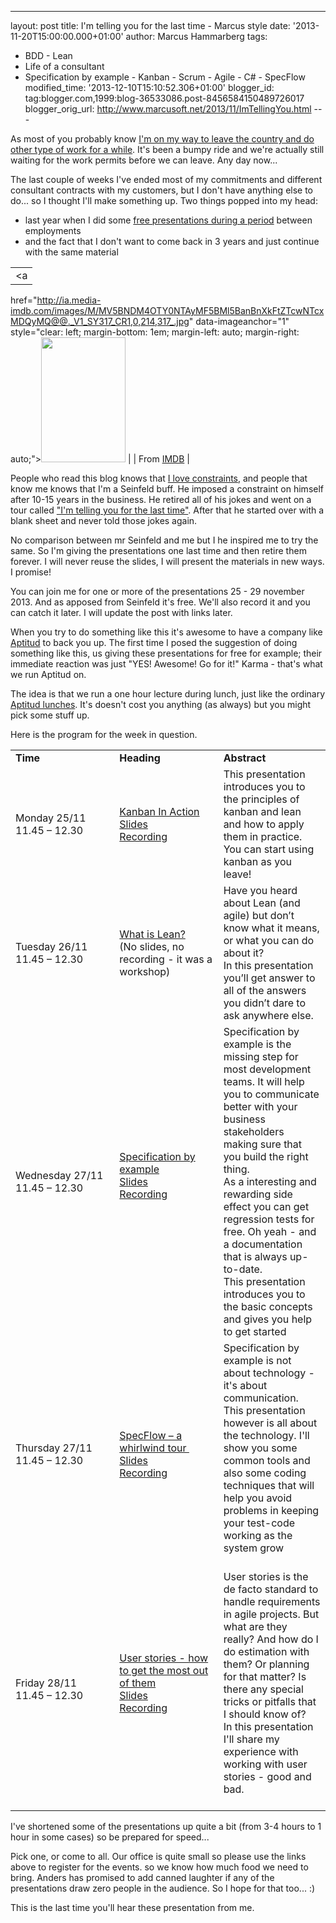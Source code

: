 ---
layout: post
title: I'm telling you for the last time - Marcus style
date: '2013-11-20T15:00:00.000+01:00'
author: Marcus Hammarberg
tags:
  - BDD - Lean
  - Life of a consultant
   - Specification by example - Kanban -
Scrum - Agile - C# - SpecFlow
modified_time: '2013-12-10T15:10:52.306+01:00'
blogger_id: tag:blogger.com,1999:blog-36533086.post-8456584150489726017
blogger_orig_url: http://www.marcusoft.net/2013/11/ImTellingYou.html ---

<div dir="ltr" style="text-align: left;" trbidi="on">

As most of you probably know [I'm on my way to leave the country and do
other type of work for a
while](http://www.marcusoft.net/2013/06/moving-to-indonesia.html). It's
been a bumpy ride and we're actually still waiting for the work permits
before we can leave. Any day now...

The last couple of weeks I've ended most of my commitments and different
consultant contracts with my customers, but I don't have anything else
to do... so I thought I'll make something up. Two things popped into my
head:

-   last year when I did some [free presentations during a
    period](http://www.marcusoft.net/2012/12/have-presentations-will-travel.html)
    between employments 
-   and the fact that I don't want to come back in 3 years and just
    continue with the same material

|                                                                                                                        |
|:----------------------------------------------------------------------------------------------------------------------:|
|                                                           <a
  href="http://ia.media-imdb.com/images/M/MV5BNDM4OTY0NTAyMF5BMl5BanBnXkFtZTcwNTcxMDQyMQ@@._V1_SY317_CR1,0,214,317_.jpg"
                                                   data-imageanchor="1"
                   style="clear: left; margin-bottom: 1em; margin-left: auto; margin-right: auto;"><img
  src="http://ia.media-imdb.com/images/M/MV5BNDM4OTY0NTAyMF5BMl5BanBnXkFtZTcwNTcxMDQyMQ@@._V1_SY317_CR1,0,214,317_.jpg"
                                     data-border="0" width="135" height="200" /></a>                                     |
|                                   From [IMDB](http://www.imdb.com/title/tt0500140/)                                    |

<div>




People who read this blog knows that [I love
constraints](http://www.marcusoft.net/2013/01/on-constraints.html), and
people that know me knows that I'm a Seinfeld buff. He imposed a
constraint on himself after 10-15 years in the business. He retired all
of his jokes and went on a tour called ["I'm telling you for the last
time"](http://www.imdb.com/title/tt0500140/). After that he started over
with a blank sheet and never told those jokes again. 

</div>

<div>



</div>

<div>

No comparison between mr Seinfeld and me but I he inspired me to try the
same. So I'm giving the presentations one last time and then retire them
forever. I will never reuse the slides, I will present the materials in
new ways. I promise!

</div>

<div>



</div>

<div>

You can join me for one or more of the presentations 25 - 29 november
2013. And as apposed from Seinfeld it's free. We'll also record it and
you can catch it later. I will update the post with links later. 

</div>

<div>



</div>

<div>

<a href="http://www.blogger.com/blogger.g?blogID=36533086"
id="more"></a>When you try to do something like this it's awesome to
have a company like [Aptitud](http://www.aptitud.se/) to back you up.
The first time I posed the suggestion of doing something like this, us
giving these presentations for free for example; their immediate
reaction was just "YES! Awesome! Go for it!" Karma - that's what we run
Aptitud on. 

</div>

<div>



</div>

<div>

The idea is that we run a one hour lecture during lunch, just like the
ordinary [Aptitud lunches](http://aptitud.eventbrite.com/). It's doesn't
cost you anything (as always) but you might pick some stuff up. 

</div>

<div>



</div>

<div>

Here is the program for the week in question.


</div>

<div>

<table class="t1" data-border="1" data-cellpadding="0"
data-cellspacing="0">
<colgroup>
<col style="width: 33%" />
<col style="width: 33%" />
<col style="width: 33%" />
</colgroup>
<tbody>
<tr class="odd">
<td class="td1" data-valign="top" width="20%"><div class="p1">
<strong>Time</strong>
</div></td>
<td class="td2" data-valign="top" width="20%"><div class="p1">
<strong>Heading</strong>
</div></td>
<td class="td3" data-valign="top" width="60%"><div class="p1">
<strong>Abstract</strong>
</div></td>
</tr>
<tr class="even">
<td class="td4" data-valign="top"><div class="p1">
Monday 25/11
</div>
<div class="p1">
11.45 – 12.30
</div></td>
<td class="td5" data-valign="top"><div class="p1">
<a href="http://aptitud.eventbrite.com/" target="_blank">Kanban In
Action</a><br />
<a href="http://www.slideshare.net/marcusoftnet/kanban-inactionshort"
target="_blank">Slides</a><br />
<a href="http://www.youtube.com/watch?v=ufCa1VlItLA"
target="_blank">Recording</a>
</div></td>
<td class="td6" data-valign="top"><div class="p1">
This presentation introduces you to the principles of kanban and lean
and how to apply them in practice.
</div>
<div class="p1">
You can start using kanban as you leave!
</div></td>
</tr>
<tr class="odd">
<td class="td4" data-valign="top"><div class="p1">
Tuesday 26/11
</div>
<div class="p1">
11.45 – 12.30
</div></td>
<td class="td5" data-valign="top"><div class="p1">
<a href="http://aptitud.eventbrite.com/" target="_blank">What is
Lean?</a><br />
(No slides, no recording - it was a workshop)
</div></td>
<td class="td6" data-valign="top"><div class="p1">
Have you heard about Lean (and agile) but don’t know what it means, or
what you can do about it?<br />
In this presentation you’ll get answer to all of the answers you didn’t
dare to ask anywhere else.
</div></td>
</tr>
<tr class="even">
<td class="td4" data-valign="top"><div class="p1">
Wednesday 27/11
</div>
<div class="p1">
11.45 – 12.30
</div></td>
<td class="td5" data-valign="top"><div class="p1">
<a href="http://aptitud.eventbrite.com/" target="_blank">Specification
by example</a><br />
<a href="http://www.slideshare.net/marcusoftnet/specification-byexample"
target="_blank">Slides</a><br />
<a href="http://www.youtube.com/watch?v=OLdCV062lGs"
target="_blank">Recording</a>
</div>
<div class="p1">
<br />

</div></td>
<td class="td6" data-valign="top"><div class="p1">
Specification by example is the missing step for most development teams.
It will help you to communicate better with your business stakeholders
making sure that you build the right thing.<br />
As a interesting and rewarding side effect you can get regression tests
for free. Oh yeah - and a documentation that is always up-to-date.
</div>
<div class="p1">
This presentation introduces you to the basic concepts and gives you
help to get started
</div></td>
</tr>
<tr class="odd">
<td class="td4" data-valign="top"><div class="p1">
Thursday 27/11
</div>
<div class="p1">
11.45 – 12.30
</div></td>
<td class="td5" data-valign="top"><div class="p1">
<a href="http://aptitud.eventbrite.com/" target="_blank">SpecFlow – a
whirlwind tour </a><br />
<a href="http://www.slideshare.net/marcusoftnet/spec-flowandcukeenvy"
target="_blank">Slides</a><br />
<a href="http://www.youtube.com/watch?v=0j7RaGqVIyk"
target="_blank">Recording</a>
</div></td>
<td class="td6" data-valign="top"><div class="p1">
Specification by example is not about technology - it's about
communication.<br />
This presentation however is all about the technology. I'll show you
some common tools and also some coding techniques that will help you
avoid problems in keeping your test-code working as the system grow
</div>
<div class="p1">
<br />

</div></td>
</tr>
<tr class="even">
<td class="td4" data-valign="top"><div class="p1">
Friday 28/11
</div>
<div class="p1">
11.45 – 12.30
</div></td>
<td class="td5" data-valign="top"><div class="p1">
<a href="http://aptitud.eventbrite.com/" target="_blank">User stories -
how to get the most out of them</a><br />
<a
href="http://www.slideshare.net/marcusoftnet/user-stories-an-introduction"
target="_blank">Slides</a><br />
<a href="http://www.youtube.com/watch?v=BmmDMuZ0fcE"
target="_blank">Recording</a>
</div>
<div class="p1">
<br />

</div></td>
<td class="td6" data-valign="top"><div class="p1">
User stories is the de facto standard to handle requirements in agile
projects. But what are they really? And how do I do estimation with
them? Or planning for that matter? Is there any special tricks or
pitfalls that I should know of?
</div>
<div class="p1">
In this presentation I'll share my experience with working with user
stories - good and bad.
</div>
<div class="p1">
<br />

</div></td>
</tr>
</tbody>
</table>

</div>

<div>



</div>

<div>

I've shortened some of the presentations up quite a bit (from 3-4 hours
to 1 hour in some cases) so be prepared for speed...

Pick one, or come to all. Our office is quite small so please use the
links above to register for the events. so we know how much food we need
to bring. Anders has promised to add canned laughter if any of the
presentations draw zero people in the audience. So I hope for that
too... :)

This is the last time you'll hear these presentation from me. 

</div>

</div>
